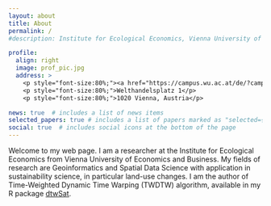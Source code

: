 ```yaml
---
layout: about
title: About
permalink: /
#description: Institute for Ecological Economics, Vienna University of Economics and Business, Austria

profile:
  align: right
  image: prof_pic.jpg
  address: >
    <p style="font-size:80%;"><a href="https://campus.wu.ac.at/de/?campus=1&q=D1.2.030#map">D1/D1.2.030</a></p>
    <p style="font-size:80%;">Welthandelsplatz 1</p>
    <p style="font-size:80%;">1020 Vienna, Austria</p>

news: true  # includes a list of news items
selected_papers: true # includes a list of papers marked as "selected={true}"
social: true  # includes social icons at the bottom of the page
---
```


Welcome to my web page. I am a researcher at the Institute for Ecological Economics from Vienna University of Economics and Business. My fields of research are Geoinformatics and Spatial Data Science with application in sustainability science, in particular land-use changes. I am the author of Time-Weighted Dynamic Time Warping (TWDTW) algorithm, available in my R package [dtwSat](https://www.cran.r-project.org/package=dtwSat).
